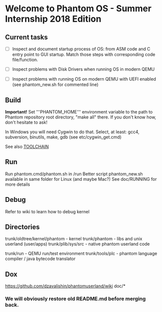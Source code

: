 # Welcome to Phantom OS - Summer Internship 2018 Edition #

## Current tasks ##

- [ ] Inspect and document startup process of OS: from ASM code and C entry point to GUI startup. Match those steps with corresponding code file/function.
- [ ] Inspect problems with Disk Drivers when running OS in modern QEMU
- [ ] Inspect problems with running OS on modern QEMU with UEFI enabled (see phantom_new.sh for commented line)


## Build ##

  **Important!** Set '''PHANTOM_HOME''' environment variable to the path to Phantom repository root directory,
  "make all" there. If you don't know how, don't hesitate to ask!

  In Windows you will need Cygwin to do that. 
  Select, at least: gcc4, subversion, binutils, make, gdb
  (see etc/cygwin_get.cmd)
  
  See also [TOOLCHAIN](https://github.com/dzavalishin/phantomuserland/blob/master/TOOLCHAIN)

## Run ##

  Run phantom.cmd/phantom.sh in /run
  Better script phantom_new.sh available in same folder for Linux (and maybe Mac?)
  See doc/RUNNING for more details

## Debug ##
  Refer to wiki to learn how to debug kernel

## Directories ##

trunk/oldtree/kernel/phantom - kernel 
trunk/phantom                - libs and unix userland (user/apps)
trunk/plib/sys/src           - native phantom userland code

trunk/run                    - QEMU run/test environment
trunk/tools/plc              - phantom language compiler / java bytecode translator

## Dox ##

  https://github.com/dzavalishin/phantomuserland/wiki
  doc/*

### We will obviously restore old README.md before merging back. ###

